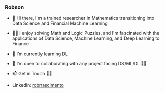 ### Robson 

- 👋 Hi there, I'm a trained researcher in Mathematics transitioning into Data Science and Financial Machine Learning 

- ✍🏽 I enjoy solving Math and Logic Puzzles, and I'm fascinated with the applications of Data Science, Machine Learning, and Deep Learning to Finance

- 🌱 I’m currently learning DL

- 👯 I’m open to collaborating with any project facing DS/ML/DL 💪🏼

- 📫 Get in Touch 🙏🏼 

- LinkedIn: [robnascimento](https://www.linkedin.com/in/robnascimento/)

<!--
**robnascimento/robnascimento** is a ✨ _special_ ✨ repository because its `README.md` (this file) appears on your GitHub profile.

Here are some ideas to get you started:

- 🔭 I’m currently working on ...
- 🌱 I’m currently learning ...
- 👯 I’m looking to collaborate on ...
- 🤔 I’m looking for help with ...
- 💬 Ask me about ...
- 📫 How to reach me: ...
- 😄 Pronouns: ...
- ⚡ Fun fact: ...
-->
